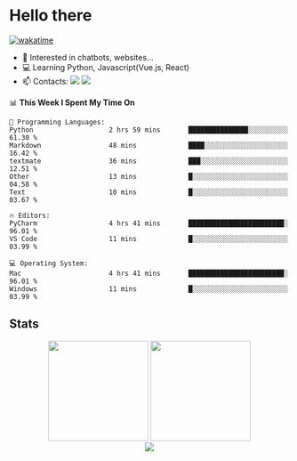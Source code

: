 # Hello there

[![wakatime](https://wakatime.com/badge/user/018bd4cf-9224-4729-b4f3-31fc6a93ca34.svg)](https://wakatime.com/@flamescoder)

- 👀 Interested in chatbots, websites...
- 💻 Learning Python, Javascript(Vue.js, React)
- 📫 Contacts: <a href="https://t.me/FlameCoder0_0" target="_blank"><img src="https://img.shields.io/badge/telegram-0088cc?logo=telegram&logoColor=white"/></a> <a href="https://discord.gg/3wt8QRndjm" target="_blank"><img src="https://img.shields.io/badge/discord-5865F2?logo=discord&logoColor=white"/></a>

<!--START_SECTION:waka-->
📊 **This Week I Spent My Time On** 

```text
💬 Programming Languages: 
Python                   2 hrs 59 mins       ███████████████░░░░░░░░░░   61.30 % 
Markdown                 48 mins             ████░░░░░░░░░░░░░░░░░░░░░   16.42 % 
textmate                 36 mins             ███░░░░░░░░░░░░░░░░░░░░░░   12.51 % 
Other                    13 mins             █░░░░░░░░░░░░░░░░░░░░░░░░   04.58 % 
Text                     10 mins             █░░░░░░░░░░░░░░░░░░░░░░░░   03.67 % 

🔥 Editors: 
PyCharm                  4 hrs 41 mins       ████████████████████████░   96.01 % 
VS Code                  11 mins             █░░░░░░░░░░░░░░░░░░░░░░░░   03.99 % 

💻 Operating System: 
Mac                      4 hrs 41 mins       ████████████████████████░   96.01 % 
Windows                  11 mins             █░░░░░░░░░░░░░░░░░░░░░░░░   03.99 % 
```


<!--END_SECTION:waka-->

<h2>Stats</h2>

<div align="center">
  <img height="180" src="https://github-readme-stats-sigma-five.vercel.app/api?username=FlamesC0der&show_icons=true&count_private=true&theme=codeSTACKr&bg_color=0d1117&border_color=30363d"/>
  <img height="180" src="https://github-readme-stats-sigma-five.vercel.app//api/top-langs/?username=FlamesC0der&layout=compact&theme=codeSTACKr&border_color=30363d&bg_color=0d1117"/>
</div>

<div align="center">
  <img src="https://komarev.com/ghpvc/?username=FlamesC0der&style=flat-square&color=red"/>
</div>
